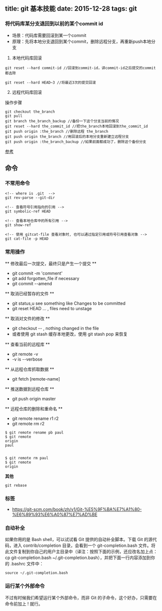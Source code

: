title: git 基本技能
date: 2015-12-28
tags: git
---


### 将代码库某分支退回到以前的某个commit id

- 场景：代码库需要回滚到某一个commit
- 原理：先将本地分支退回到某个commit，删除远程分支，再重新push本地分支

1. 本地代码库回滚

```
git reset --hard commit-id //回滚到commit-id，讲commit-id之后提交的commit都去除

git reset --hard HEAD~3 //将最近3次的提交回滚
```

2. 远程代码库回滚

操作步骤

```
git checkout the_branch
git pull
git branch the_branch_backup //备份一下这个分支当前的情况
git reset --hard the_commit_id //把the_branch本地回滚到the_commit_id
git push origin :the_branch //删除远程 the_branch
git push origin the_branch //用回滚后的本地分支重新建立远程分支
git push origin :the_branch_backup //如果前面都成功了，删除这个备份分支
```

[参考](https://git-scm.com/book/en/v2)



## 命令



### 不常用命令

```
<!-- where is .git  -->
git rev-parse --git-dir

<!-- 查看符号引用指向的引用 -->
git symbolic-ref HEAD

<!-- 查看本地仓库中的所有引用 -->
git show-ref

<!-- 使用 gitcat-file 查看对象时, 也可以通过指定引用或符号引用查看对象 -->
git cat-file -p HEAD

```





### 常用操作

** 修改最后一次提交，最终只是产生一个提交 **

- git commit -m 'comment'
- git add forgotten_file if necessary
- git commit --amend



** 取消已经暂存的文件 **

- git status,u see something like Changes to be committed
- git reset HEAD <file>... , files need to unstage



** 取消对文件的修改 **

- git checkout -- <file> , nothing changed in the file
- 或者使用 git stash 缓存本地更改，使用 git stash pop 来恢复



** 查看当前的远程库 **

- git remote -v
- -v is --verbose



** 从远程仓库抓取数据 **

- git fetch [remote-name]



** 推送数据到远程仓库 **

- git push origin master


** 远程仓库的删除和重命名 **

- git remote rename r1 r2
- git remote rm r2

```
$ git remote rename pb paul
$ git remote
origin
paul


$ git remote rm paul
$ git remote
origin

```

**其他**

```
git rebase
```


### 标签

- https://git-scm.com/book/zh/v1/Git-%E5%9F%BA%E7%A1%80-%E6%89%93%E6%A0%87%E7%AD%BE



[1]:https://raw.githubusercontent.com/git/git/master/contrib/completion/git-completion.bash "git-completion.bash"



### 自动补全

如果你用的是 Bash shell，可以试试看 Git 提供的自动补全脚本。下载 Git 的源代码，进入 contrib/completion 目录，会看到一个 git-completion.bash 文件。将此文件复制到你自己的用户主目录中（译注：按照下面的示例，还应改名加上点：cp git-completion.bash ~/.git-completion.bash），并把下面一行内容添加到你的 .bashrc 文件中：

```
source ~/.git-completion.bash

```

### 运行某个外部命令

不过有时候我们希望运行某个外部命令，而非 Git 的子命令，这个好办，只需要在命令前加上 ! 就行。
